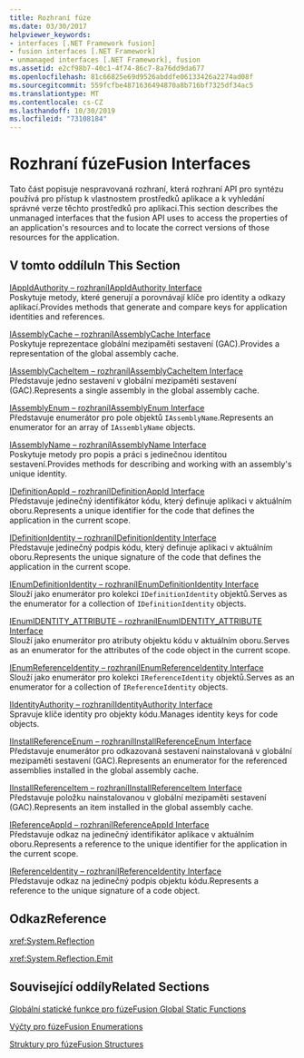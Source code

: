 ```yaml
---
title: Rozhraní fúze
ms.date: 03/30/2017
helpviewer_keywords:
- interfaces [.NET Framework fusion]
- fusion interfaces [.NET Framework]
- unmanaged interfaces [.NET Framework], fusion
ms.assetid: e2cf98b7-40c1-4f74-86c7-8a76dd9da677
ms.openlocfilehash: 81c66825e69d9526abddfe06133426a2274ad08f
ms.sourcegitcommit: 559fcfbe4871636494870a8b716bf7325df34ac5
ms.translationtype: MT
ms.contentlocale: cs-CZ
ms.lasthandoff: 10/30/2019
ms.locfileid: "73108184"
---
```

# <a name="fusion-interfaces"></a><span data-ttu-id="37a52-102">Rozhraní fúze</span><span class="sxs-lookup"><span data-stu-id="37a52-102">Fusion Interfaces</span></span>
<span data-ttu-id="37a52-103">Tato část popisuje nespravovaná rozhraní, která rozhraní API pro syntézu používá pro přístup k vlastnostem prostředků aplikace a k vyhledání správné verze těchto prostředků pro aplikaci.</span><span class="sxs-lookup"><span data-stu-id="37a52-103">This section describes the unmanaged interfaces that the fusion API uses to access the properties of an application's resources and to locate the correct versions of those resources for the application.</span></span>  
  
## <a name="in-this-section"></a><span data-ttu-id="37a52-104">V tomto oddílu</span><span class="sxs-lookup"><span data-stu-id="37a52-104">In This Section</span></span>  
 [<span data-ttu-id="37a52-105">IAppIdAuthority – rozhraní</span><span class="sxs-lookup"><span data-stu-id="37a52-105">IAppIdAuthority Interface</span></span>](iappidauthority-interface.md)  
 <span data-ttu-id="37a52-106">Poskytuje metody, které generují a porovnávají klíče pro identity a odkazy aplikací.</span><span class="sxs-lookup"><span data-stu-id="37a52-106">Provides methods that generate and compare keys for application identities and references.</span></span>  
  
 [<span data-ttu-id="37a52-107">IAssemblyCache – rozhraní</span><span class="sxs-lookup"><span data-stu-id="37a52-107">IAssemblyCache Interface</span></span>](iassemblycache-interface.md)  
 <span data-ttu-id="37a52-108">Poskytuje reprezentace globální mezipaměti sestavení (GAC).</span><span class="sxs-lookup"><span data-stu-id="37a52-108">Provides a representation of the global assembly cache.</span></span>  
  
 [<span data-ttu-id="37a52-109">IAssemblyCacheItem – rozhraní</span><span class="sxs-lookup"><span data-stu-id="37a52-109">IAssemblyCacheItem Interface</span></span>](iassemblycacheitem-interface.md)  
 <span data-ttu-id="37a52-110">Představuje jedno sestavení v globální mezipaměti sestavení (GAC).</span><span class="sxs-lookup"><span data-stu-id="37a52-110">Represents a single assembly in the global assembly cache.</span></span>  
  
 [<span data-ttu-id="37a52-111">IAssemblyEnum – rozhraní</span><span class="sxs-lookup"><span data-stu-id="37a52-111">IAssemblyEnum Interface</span></span>](iassemblyenum-interface.md)  
 <span data-ttu-id="37a52-112">Představuje enumerátor pro pole objektů `IAssemblyName`.</span><span class="sxs-lookup"><span data-stu-id="37a52-112">Represents an enumerator for an array of `IAssemblyName` objects.</span></span>  
  
 [<span data-ttu-id="37a52-113">IAssemblyName – rozhraní</span><span class="sxs-lookup"><span data-stu-id="37a52-113">IAssemblyName Interface</span></span>](iassemblyname-interface.md)  
 <span data-ttu-id="37a52-114">Poskytuje metody pro popis a práci s jedinečnou identitou sestavení.</span><span class="sxs-lookup"><span data-stu-id="37a52-114">Provides methods for describing and working with an assembly's unique identity.</span></span>  
  
 [<span data-ttu-id="37a52-115">IDefinitionAppId – rozhraní</span><span class="sxs-lookup"><span data-stu-id="37a52-115">IDefinitionAppId Interface</span></span>](idefinitionappid-interface.md)  
 <span data-ttu-id="37a52-116">Představuje jedinečný identifikátor kódu, který definuje aplikaci v aktuálním oboru.</span><span class="sxs-lookup"><span data-stu-id="37a52-116">Represents a unique identifier for the code that defines the application in the current scope.</span></span>  
  
 [<span data-ttu-id="37a52-117">IDefinitionIdentity – rozhraní</span><span class="sxs-lookup"><span data-stu-id="37a52-117">IDefinitionIdentity Interface</span></span>](idefinitionidentity-interface.md)  
 <span data-ttu-id="37a52-118">Představuje jedinečný podpis kódu, který definuje aplikaci v aktuálním oboru.</span><span class="sxs-lookup"><span data-stu-id="37a52-118">Represents the unique signature of the code that defines the application in the current scope.</span></span>  
  
 [<span data-ttu-id="37a52-119">IEnumDefinitionIdentity – rozhraní</span><span class="sxs-lookup"><span data-stu-id="37a52-119">IEnumDefinitionIdentity Interface</span></span>](ienumdefinitionidentity-interface.md)  
 <span data-ttu-id="37a52-120">Slouží jako enumerátor pro kolekci `IDefinitionIdentity` objektů.</span><span class="sxs-lookup"><span data-stu-id="37a52-120">Serves as the enumerator for a collection of `IDefinitionIdentity` objects.</span></span>  
  
 [<span data-ttu-id="37a52-121">IEnumIDENTITY_ATTRIBUTE – rozhraní</span><span class="sxs-lookup"><span data-stu-id="37a52-121">IEnumIDENTITY_ATTRIBUTE Interface</span></span>](ienumidentity-attribute-interface.md)  
 <span data-ttu-id="37a52-122">Slouží jako enumerátor pro atributy objektu kódu v aktuálním oboru.</span><span class="sxs-lookup"><span data-stu-id="37a52-122">Serves as an enumerator for the attributes of the code object in the current scope.</span></span>  
  
 [<span data-ttu-id="37a52-123">IEnumReferenceIdentity – rozhraní</span><span class="sxs-lookup"><span data-stu-id="37a52-123">IEnumReferenceIdentity Interface</span></span>](ienumreferenceidentity-interface.md)  
 <span data-ttu-id="37a52-124">Slouží jako enumerátor pro kolekci `IReferenceIdentity` objektů.</span><span class="sxs-lookup"><span data-stu-id="37a52-124">Serves as an enumerator for a collection of `IReferenceIdentity` objects.</span></span>  
  
 [<span data-ttu-id="37a52-125">IIdentityAuthority – rozhraní</span><span class="sxs-lookup"><span data-stu-id="37a52-125">IIdentityAuthority Interface</span></span>](iidentityauthority-interface.md)  
 <span data-ttu-id="37a52-126">Spravuje klíče identity pro objekty kódu.</span><span class="sxs-lookup"><span data-stu-id="37a52-126">Manages identity keys for code objects.</span></span>  
  
 [<span data-ttu-id="37a52-127">IInstallReferenceEnum – rozhraní</span><span class="sxs-lookup"><span data-stu-id="37a52-127">IInstallReferenceEnum Interface</span></span>](iinstallreferenceenum-interface.md)  
 <span data-ttu-id="37a52-128">Představuje enumerátor pro odkazovaná sestavení nainstalovaná v globální mezipaměti sestavení (GAC).</span><span class="sxs-lookup"><span data-stu-id="37a52-128">Represents an enumerator for the referenced assemblies installed in the global assembly cache.</span></span>  
  
 [<span data-ttu-id="37a52-129">IInstallReferenceItem – rozhraní</span><span class="sxs-lookup"><span data-stu-id="37a52-129">IInstallReferenceItem Interface</span></span>](iinstallreferenceitem-interface.md)  
 <span data-ttu-id="37a52-130">Představuje položku nainstalovanou v globální mezipaměti sestavení (GAC).</span><span class="sxs-lookup"><span data-stu-id="37a52-130">Represents an item installed in the global assembly cache.</span></span>  
  
 [<span data-ttu-id="37a52-131">IReferenceAppId – rozhraní</span><span class="sxs-lookup"><span data-stu-id="37a52-131">IReferenceAppId Interface</span></span>](ireferenceappid-interface.md)  
 <span data-ttu-id="37a52-132">Představuje odkaz na jedinečný identifikátor aplikace v aktuálním oboru.</span><span class="sxs-lookup"><span data-stu-id="37a52-132">Represents a reference to the unique identifier for the application in the current scope.</span></span>  
  
 [<span data-ttu-id="37a52-133">IReferenceIdentity – rozhraní</span><span class="sxs-lookup"><span data-stu-id="37a52-133">IReferenceIdentity Interface</span></span>](ireferenceidentity-interface.md)  
 <span data-ttu-id="37a52-134">Představuje odkaz na jedinečný podpis objektu kódu.</span><span class="sxs-lookup"><span data-stu-id="37a52-134">Represents a reference to the unique signature of a code object.</span></span>  
  
## <a name="reference"></a><span data-ttu-id="37a52-135">Odkaz</span><span class="sxs-lookup"><span data-stu-id="37a52-135">Reference</span></span>  
 <xref:System.Reflection>  
  
 <xref:System.Reflection.Emit>  
  
## <a name="related-sections"></a><span data-ttu-id="37a52-136">Související oddíly</span><span class="sxs-lookup"><span data-stu-id="37a52-136">Related Sections</span></span>  
 [<span data-ttu-id="37a52-137">Globální statické funkce pro fúze</span><span class="sxs-lookup"><span data-stu-id="37a52-137">Fusion Global Static Functions</span></span>](fusion-global-static-functions.md)  
  
 [<span data-ttu-id="37a52-138">Výčty pro fúze</span><span class="sxs-lookup"><span data-stu-id="37a52-138">Fusion Enumerations</span></span>](fusion-enumerations.md)  
  
 [<span data-ttu-id="37a52-139">Struktury pro fúze</span><span class="sxs-lookup"><span data-stu-id="37a52-139">Fusion Structures</span></span>](fusion-structures.md)
